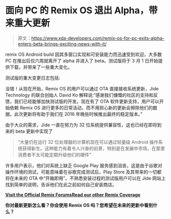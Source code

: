# 面向 PC 的 Remix OS 退出 Alpha，带来重大更新

> 原文：<https://www.xda-developers.com/remix-os-for-pc-exits-alpha-enters-beta-brings-exciting-news-with-it/>

remix OS Android build 因其多窗口实现和可安装能力而迅速受到欢迎，大多数 PC 在推出后仅六周就离开了 alpha 并进入了 beta。测试版将于 3 月 1 日开始提供下载，并带来了一些重大变化。

测试版的重大变更日志包括:

没错！从现在开始，Remix OS 的用户可以通过 OTA 直接接收系统更新，Jide Technology 的联合创始人 David Ko 解释说:“感谢我们慷慨的社区的支持和反馈，我们已经能够加快测试版的开发。现在有了 OTA 软件更新支持，用户可以开始依赖 Remix OS 进行更多的日常活动，而不用担心新的更新会擦除他们的数据。此次更新将有助于我们在 2016 年晚些时候推出最终的稳定版本。”

由于大众的需求，Jide 一直在努力为 32 位系统提供兼容性，这也已经在即将到来的 beta 更新中实现了

> “大量仍在运行 32 位处理器的计算机现在可以通过轻量级 Android 操作系统获得新生。这种能力有着令人兴奋的前景，特别是在发展中市场，在那里消费者不太可能定期升级他们的硬件”

许多用户表示，他们对系统上缺乏 Google Play 服务感到沮丧，这是由于谷歌对操作环境的测试，可能意味着在谷歌完成测试后，Play Store 及其带来的一切都将在未来的 OTA 中“开箱即用”。不熟悉安装过程的测试版用户可以在 Jide 网站上找到简单的说明，告诉他们在此之前如何自己安装商店。

[**Visit the Official Remix Forums**](http://forum.xda-developers.com/remix)[**Read our other Remix Coverage**](http://www.xda-developers.com/tag/remix/)

**你对最新更新怎么看？你会使用 Remix OS 吗？您希望在未来的更新中看到什么？**